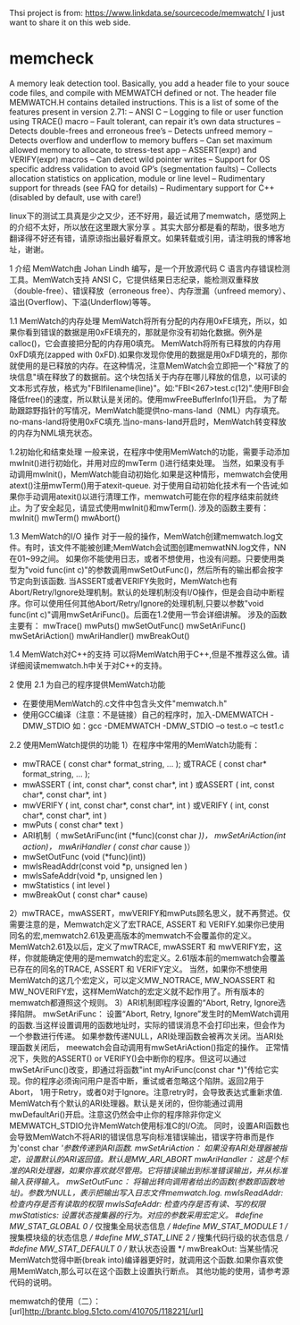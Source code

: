 Thsi project is from: https://www.linkdata.se/sourcecode/memwatch/
I just want to share it on this web side.
# memcheck
A memory leak detection tool. Basically, you add a header file to your souce code files, and compile with MEMWATCH defined or not. The header file MEMWATCH.H contains detailed instructions. This is a list of some of the features present in version 2.71:
– ANSI C
– Logging to file or user function using TRACE() macro
– Fault tolerant, can repair it’s own data structures
– Detects double-frees and erroneous free’s
– Detects unfreed memory
– Detects overflow and underflow to memory buffers
– Can set maximum allowed memory to allocate, to stress-test app
– ASSERT(expr) and VERIFY(expr) macros
– Can detect wild pointer writes
– Support for OS specific address validation to avoid GP’s (segmentation faults)
– Collects allocation statistics on application, module or line level
– Rudimentary support for threads (see FAQ for details)
– Rudimentary support for C++ (disabled by default, use with care!)


linux下的测试工具真是少之又少，还不好用，最近试用了memwatch，感觉网上的介绍不太好，所以放在这里跟大家分享 。其实大部分都是看的帮助，很多地方翻译得不好还有错，请原谅指出最好看原文。如果转载或引用，请注明我的博客地址，谢谢。
       
1 介绍
MemWatch由 Johan  Lindh 编写，是一个开放源代码 C 语言内存错误检测工具。MemWatch支持 ANSI C，它提供结果日志纪录，能检测双重释放（double-free）、错误释放（erroneous free）、内存泄漏（unfreed memory）、溢出(Overflow)、下溢(Underflow)等等。
 
1.1 MemWatch的内存处理
MemWatch将所有分配的内存用0xFE填充，所以，如果你看到错误的数据是用0xFE填充的，那就是你没有初始化数据。例外是calloc()，它会直接把分配的内存用0填充。
MemWatch将所有已释放的内存用0xFD填充(zapped with 0xFD).如果你发现你使用的数据是用0xFD填充的，那你就使用的是已释放的内存。在这种情况，注意MemWatch会立即把一个"释放了的块信息"填在释放了的数据前。这个块包括关于内存在哪儿释放的信息，以可读的文本形式存放，格式为"FBI<counter>filename(line)"。如:"FBI<267>test.c(12)".使用FBI会降低free()的速度，所以默认是关闭的。使用mwFreeBufferInfo(1)开启。
为了帮助跟踪野指针的写情况，MemWatch能提供no-mans-land（NML）内存填充。no-mans-land将使用0xFC填充.当no-mans-land开启时，MemWatch转变释放的内存为NML填充状态。
 
1.2初始化和结束处理
一般来说，在程序中使用MemWatch的功能，需要手动添加mwInit()进行初始化，并用对应的mwTerm ()进行结束处理。
当然，如果没有手动调用mwInit()，MemWatch能自动初始化.如果是这种情形，memwatch会使用atext()注册mwTerm()用于atexit-queue. 对于使用自动初始化技术有一个告诫;如果你手动调用atexit()以进行清理工作，memwatch可能在你的程序结束前就终止。为了安全起见，请显式使用mwInit()和mwTerm().
涉及的函数主要有：
mwInit()    mwTerm()    mwAbort()
 
1.3 MemWatch的I/O 操作
对于一般的操作，MemWatch创建memwatch.log文件。有时，该文件不能被创建;MemWatch会试图创建memwatNN.log文件，NN在01~99之间。
如果你不能使用日志，或者不想使用，也没有问题。只要使用类型为"void func(int c)"的参数调用mwSetOutFunc()，然后所有的输出都会按字节定向到该函数.
当ASSERT或者VERIFY失败时，MemWatch也有Abort/Retry/Ignore处理机制。默认的处理机制没有I/O操作，但是会自动中断程序。你可以使用任何其他Abort/Retry/Ignore的处理机制,只要以参数"void func(int c)"调用mwSetAriFunc()。后面在1.2使用一节会详细讲解。
涉及的函数主要有：
mwTrace()           mwPuts()        mwSetOutFunc()  mwSetAriFunc()
mwSetAriAction()    mwAriHandler()  mwBreakOut()
 
1.4 MemWatch对C++的支持
    可以将MemWatch用于C++,但是不推荐这么做。请详细阅读memwatch.h中关于对C++的支持。
 
2 使用
2.1 为自己的程序提供MemWatch功能
*  在要使用MemWatch的.c文件中包含头文件"memwatch.h"
*  使用GCC编译（注意：不是链接）自己的程序时，加入-DMEMWATCH -DMW_STDIO
如：gcc -DMEMWATCH -DMW_STDIO –o test.o –c  test1.c
 
2.2 使用MemWatch提供的功能
1）在程序中常用的MemWatch功能有：
*  mwTRACE ( const char* format_string, ... );
或TRACE ( const char* format_string, ... );
*  mwASSERT ( int, const char*, const char*, int )
或ASSERT ( int, const char*, const char*, int )
*  mwVERIFY ( int, const char*, const char*, int )
或VERIFY ( int, const char*, const char*, int )
*  mwPuts ( const char* text )
*  ARI机制（ mwSetAriFunc(int (*func)(const char *))，
          mwSetAriAction(int action)，
          mwAriHandler ( const char* cause )）
*  mwSetOutFunc (void (*func)(int))
*  mwIsReadAddr(const void *p, unsigned len )
*  mwIsSafeAddr(void *p, unsigned len )
*  mwStatistics ( int level )
*  mwBreakOut ( const char* cause)
 
2）mwTRACE，mwASSERT，mwVERIFY和mwPuts顾名思义，就不再赘述。仅需要注意的是，Memwatch定义了宏TRACE,    ASSERT 和 VERIFY.如果你已使用同名的宏,memwatch2.61及更高版本的memwatch不会覆盖你的定义。MemWatch2.61及以后，定义了mwTRACE, mwASSERT 和 mwVERIFY宏，这样，你就能确定使用的是memwatch的宏定义。2.61版本前的memwatch会覆盖已存在的同名的TRACE, ASSERT 和 VERIFY定义。
当然，如果你不想使用MemWatch的这几个宏定义，可以定义MW_NOTRACE, MW_NOASSERT 和 MW_NOVERIFY宏，这样MemWatch的宏定义就不起作用了。所有版本的memwatch都遵照这个规则。
3）ARI机制即程序设置的“Abort, Retry, Ignore选择陷阱。
mwSetAriFunc：
设置“Abort, Retry, Ignore”发生时的MemWatch调用的函数.当这样设置调用的函数地址时，实际的错误消息不会打印出来，但会作为一个参数进行传递。
如果参数传递NULL，ARI处理函数会被再次关闭。当ARI处理函数关闭后， meewatch会自动调用有mwSetAriAction()指定的操作。
正常情况下，失败的ASSERT() or VERIFY()会中断你的程序。但这可以通过mwSetAriFunc()改变，即通过将函数"int myAriFunc(const char *)"传给它实现。你的程序必须询问用户是否中断，重试或者忽略这个陷阱。返回2用于Abort， 1用于Retry，或者0对于Ignore。注意retry时，会导致表达式重新求值.
 MemWatch有个默认的ARI处理器。默认是关闭的，但你能通过调用mwDefaultAri()开启。注意这仍然会中止你的程序除非你定义MEMWATCH_STDIO允许MemWatch使用标准C的I/O流。
同时，设置ARI函数也会导致MemWatch不将ARI的错误信息写向标准错误输出，错误字符串而是作为'const char *'参数传递到ARI函数.
mwSetAriAction：
如果没有ARI处理器被指定，设置默认的ARI返回值。默认是MW_ARI_ABORT
mwAriHandler：
这是个标准的ARI处理器，如果你喜欢就尽管用。它将错误输出到标准错误输出，并从标准输入获得输入。
mwSetOutFunc：
将输出转向调用者给出的函数(参数即函数地址)。参数为NULL，表示把输出写入日志文件memwatch.log.
mwIsReadAddr:
检查内存是否有读取的权限
mwIsSafeAddr:
检查内存是否有读、写的权限
mwStatistics:
设置状态搜集器的行为。对应的参数采用宏定义。
#define MW_STAT_GLOBAL  0       /* 仅搜集全局状态信息 */
#define MW_STAT_MODULE  1       /* 搜集模块级的状态信息 */
#define MW_STAT_LINE    2       /* 搜集代码行级的状态信息 */
#define MW_STAT_DEFAULT 0       /* 默认状态设置 */
mwBreakOut:
当某些情况MemWatch觉得中断(break into)编译器更好时，就调用这个函数.如果你喜欢使用MemWatch,那么可以在这个函数上设置执行断点。
其他功能的使用，请参考源代码的说明。

memwatch的使用（二）：[url]http://brantc.blog.51cto.com/410705/118221[/url]
